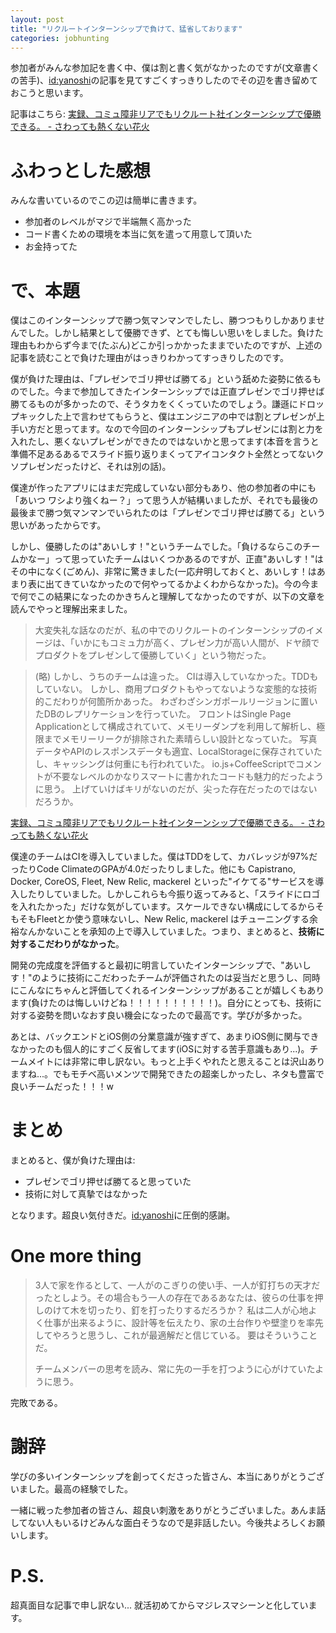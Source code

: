 ```yaml
---
layout: post
title: "リクルートインターンシップで負けて、猛省しております"
categories: jobhunting
---
```


参加者がみんな参加記を書く中、僕は割と書く気がなかったのですが(文章書くの苦手)、[id:yanoshi](http://profile.hatena.ne.jp/yanoshi/)の記事を見てすごくすっきりしたのでその辺を書き留めておこうと思います。

記事はこちら: [実録、コミュ障非リアでもリクルート社インターンシップで優勝できる。 - さわっても熱くない花火](http://yanoshi.hatenablog.jp/entry/2015/03/02/131319)

# ふわっとした感想

みんな書いているのでこの辺は簡単に書きます。

- 参加者のレベルがマジで半端無く高かった
- コード書くための環境を本当に気を遣って用意して頂いた
- お金持ってた

# で、本題

僕はこのインターンシップで勝つ気マンマンでしたし、勝つつもりしかありませんでした。しかし結果として優勝できず、とても悔しい思いをしました。負けた理由もわからず今まで(たぶん)どこか引っかかったままでいたのですが、上述の記事を読むことで負けた理由がはっきりわかってすっきりしたのです。

僕が負けた理由は、「プレゼンでゴリ押せば勝てる」という舐めた姿勢に依るものでした。今まで参加してきたインターンシップでは正直プレゼンでゴリ押せば勝てるものが多かったので、そうタカをくくっていたのでしょう。謙遜にドロップキックした上で言わせてもらうと、僕はエンジニアの中では割とプレゼンが上手い方だと思ってます。なので今回のインターンシップもプレゼンには割と力を入れたし、悪くないプレゼンができたのではないかと思ってます(本音を言うと準備不足あるあるでスライド振り返りまくってアイコンタクト全然とってないクソプレゼンだったけど、それは別の話)。

僕達が作ったアプリにはまだ完成していない部分もあり、他の参加者の中にも「あいつ ワシより強くねー？」って思う人が結構いましたが、それでも最後の最後まで勝つ気マンマンでいられたのは「プレゼンでゴリ押せば勝てる」という思いがあったからです。

しかし、優勝したのは"あいしす！"というチームでした。「負けるならこのチームかなー」って思っていたチームはいくつかあるのですが、正直"あいしす！"はその中になく(ごめん)、非常に驚きました(一応弁明しておくと、あいしす！はあまり表に出てきていなかったので何やってるかよくわからなかった)。今の今まで何でこの結果になったのかきちんと理解してなかったのですが、以下の文章を読んでやっと理解出来ました。

> 大変失礼な話なのだが、私の中でのリクルートのインターンシップのイメージは、「いかにもコミュ力が高く、プレゼン力が高い人間が、ドヤ顔でプロダクトをプレゼンして優勝していく」という物だった。

> (略)
> しかし、うちのチームは違った。
> CIは導入していなかった。TDDもしていない。
> しかし、商用プロダクトもやってないような変態的な技術的こだわりが何箇所かあった。
> わざわざシンガポールリージョンに置いたDBのレプリケーションを行っていた。
> フロントはSingle Page Applicationとして構成されていて、メモリーダンプを利用して解析し、極限までメモリーリークが排除された素晴らしい設計となっていた。
> 写真データやAPIのレスポンスデータも適宜、LocalStorageに保存されていたし、キャッシングは何重にも行われていた。
> io.js+CoffeeScriptでコメントが不要なレベルのかなりスマートに書かれたコードも魅力的だったように思う。
> 上げていけばキリがないのだが、尖った存在だったのではないだろうか。

[実録、コミュ障非リアでもリクルート社インターンシップで優勝できる。 - さわっても熱くない花火](http://yanoshi.hatenablog.jp/entry/2015/03/02/131319#fn-9d72b6fd)

僕達のチームはCIを導入していました。僕はTDDをして、カバレッジが97%だったりCode ClimateのGPAが4.0だったりしました。他にも Capistrano, Docker, CoreOS, Fleet, New Relic, mackerel といった"イケてる"サービスを導入したりしていました。しかしこれらも今振り返ってみると、「スライドにロゴを入れたかった」だけな気がしています。スケールできない構成にしてるからそもそもFleetとか使う意味ないし、New Relic, mackerel はチューニングする余裕なんかないことを承知の上で導入していました。つまり、まとめると、__技術に対するこだわりがなかった__。

開発の完成度を評価すると最初に明言していたインターンシップで、"あいしす！"のように技術にこだわったチームが評価されたのは妥当だと思うし、同時にこんなにちゃんと評価してくれるインターンシップがあることが嬉しくもあります(負けたのは悔しいけどね！！！！！！！！！！)。自分にとっても、技術に対する姿勢を問いなおす良い機会になったので最高です。学びが多かった。

あとは、バックエンドとiOS側の分業意識が強すぎて、あまりiOS側に関与できなかったのも個人的にすごく反省してます(iOSに対する苦手意識もあり...)。チームメイトには非常に申し訳ない。もっと上手くやれたと思えることは沢山ありますね...。でもモチベ高いメンツで開発できたの超楽しかったし、ネタも豊富で良いチームだった！！！w

# まとめ

まとめると、僕が負けた理由は:

- プレゼンでゴリ押せば勝てると思っていた
- 技術に対して真摯ではなかった

となります。超良い気付きだ。[id:yanoshi](http://profile.hatena.ne.jp/yanoshi/)に圧倒的感謝。

# One more thing

> 3人で家を作るとして、一人がのこぎりの使い手、一人が釘打ちの天才だったとしよう。その場合もう一人の存在であるあなたは、彼らの仕事を押しのけて木を切ったり、釘を打ったりするだろうか？
> 私は二人が心地よく仕事が出来るように、設計等を伝えたり、家の土台作りや壁塗りを率先してやろうと思うし、これが最適解だと信じている。
> 要はそういうことだ。
>
> チームメンバーの思考を読み、常に先の一手を打つように心がけていたように思う。

完敗である。

# 謝辞

学びの多いインターンシップを創ってくださった皆さん、本当にありがとうございました。最高の経験でした。

一緒に戦った参加者の皆さん、超良い刺激をありがとうございました。あんま話してない人もいるけどみんな面白そうなので是非話したい。今後共よろしくお願いします。

# P.S.

超真面目な記事で申し訳ない... 就活初めてからマジレスマシーンと化しています。
